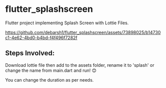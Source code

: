 # flutter_splashscreen

Flutter project implementing Splash Screen with Lottie Files.

https://github.com/debarsh1/flutter_splashscreen/assets/73898025/b14730c1-4e62-4bd0-b4bd-f4f496f7282f



## Steps Involved:
Download lottie file then add to the assets folder, rename it to 'splash' or change the name from main.dart and run! 😊

You can change the duration as per needs.
